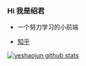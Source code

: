### Hi 我是绍君 

- 一个努力学习的小前端

- [知乎](https://www.zhihu.com/people/butou-xing-de-mao)

[![yeshaojun github stats](https://github-readme-stats.vercel.app/api?username=yeshaojun)](https://github.com/anuraghazra/github-readme-stats)

<!--
**yeshaojun/yeshaojun** is a ✨ _special_ ✨ repository because its `README.md` (this file) appears on your GitHub profile.

Here are some ideas to get you started:

- 🔭 I’m currently working on ...
- 🌱 I’m currently learning ...
- 👯 I’m looking to collaborate on ...
- 🤔 I’m looking for help with ...
- 💬 Ask me about ...
- 📫 How to reach me: ...
- 😄 Pronouns: ...
- ⚡ Fun fact: ...
-->
